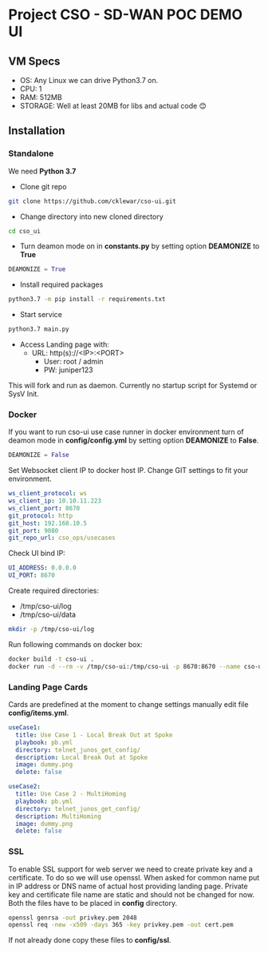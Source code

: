 # Project CSO - SD-WAN POC DEMO UI #

## VM Specs ##

- OS: Any Linux we can drive Python3.7 on.
- CPU: 1
- RAM: 512MB
- STORAGE: Well at least 20MB for libs and actual code 😊

## Installation ##

### Standalone ###
We need __Python 3.7__

- Clone git repo 

```bash
git clone https://github.com/cklewar/cso-ui.git
```
- Change directory into new cloned directory

```bash
cd cso_ui
```

- Turn deamon mode on in __constants.py__ by setting option  __DEAMONIZE__ to __True__

```python
DEAMONIZE = True
``` 

- Install required packages

```bash
python3.7 -m pip install -r requirements.txt
```
- Start service

```bash
python3.7 main.py
```

- Access Landing page with:
  + URL: http(s)://\<IP>:\<PORT>
    * User: root / admin
    * PW: juniper123

This will fork and run as daemon. Currently no startup script for Systemd or SysV Init.

### Docker ###
If you want to run cso-ui use case runner in docker environment turn of deamon mode in __config/config.yml__ by setting option 
__DEAMONIZE__ to __False__.

```python
DEAMONIZE = False
``` 

Set Websocket client IP to docker host IP. Change GIT settings to fit your environment.

```yaml
ws_client_protocol: ws
ws_client_ip: 10.10.11.223
ws_client_port: 8670
git_protocol: http
git_host: 192.168.10.5
git_port: 9080
git_repo_url: cso_ops/usecases
```

Check UI bind IP:

```yaml
UI_ADDRESS: 0.0.0.0
UI_PORT: 8670
```

Create required directories:

- /tmp/cso-ui/log
- /tmp/cso-ui/data

```bash
mkdir -p /tmp/cso-ui/log
```

Run following commands on docker box:
```bash
docker build -t cso-ui .
docker run -d --rm -v /tmp/cso-ui:/tmp/cso-ui -p 8670:8670 --name cso-ui cso-ui
```

### Landing Page Cards ###

Cards are predefined at the moment to change settings manually edit file __config/items.yml__.

```yaml
useCase1:
  title: Use Case 1 - Local Break Out at Spoke
  playbook: pb.yml
  directory: telnet_junos_get_config/
  description: Local Break Out at Spoke
  image: dummy.png
  delete: false

useCase2:
  title: Use Case 2 - MultiHoming
  playbook: pb.yml
  directory: telnet_junos_get_config/
  description: MultiHoming
  image: dummy.png
  delete: false
```

### SSL ###
To enable SSL support for web server we need to create private key and a certificate. To do so we will use openssl.
When asked for common name put in IP address or DNS name of actual host providing landing page.
Private key and certificate file name are static and should not be changed for now. Both the files have to be placed in
__config__ directory.

```bash
openssl genrsa -out privkey.pem 2048
openssl req -new -x509 -days 365 -key privkey.pem -out cert.pem
```

If not already done copy these files to __config/ssl__.